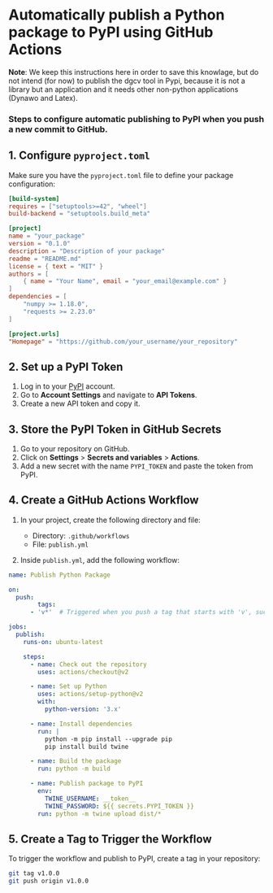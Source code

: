 # Automatically publish a Python package to PyPI using GitHub Actions 

**Note**: We keep this instructions here in order to save this knowlage, but do not intend (for now) to publish the dgcv tool in Pypi, because it is not a library but an application and it needs other non-python applications (Dynawo and Latex).

### Steps to configure automatic publishing to PyPI when you push a new commit to GitHub.

## 1. Configure `pyproject.toml`

Make sure you have the `pyproject.toml` file to define your package configuration:

```toml
[build-system]
requires = ["setuptools>=42", "wheel"]
build-backend = "setuptools.build_meta"

[project]
name = "your_package"
version = "0.1.0"
description = "Description of your package"
readme = "README.md"
license = { text = "MIT" }
authors = [
    { name = "Your Name", email = "your_email@example.com" }
]
dependencies = [
    "numpy >= 1.18.0",
    "requests >= 2.23.0"
]

[project.urls]
"Homepage" = "https://github.com/your_username/your_repository"
```

## 2. Set up a PyPI Token

1. Log in to your [PyPI](https://pypi.org/) account.
2. Go to **Account Settings** and navigate to **API Tokens**.
3. Create a new API token and copy it.

## 3. Store the PyPI Token in GitHub Secrets

1. Go to your repository on GitHub.
2. Click on **Settings** > **Secrets and variables** > **Actions**.
3. Add a new secret with the name `PYPI_TOKEN` and paste the token from PyPI.

## 4. Create a GitHub Actions Workflow

1. In your project, create the following directory and file:
   - Directory: `.github/workflows`
   - File: `publish.yml`

2. Inside `publish.yml`, add the following workflow:

```yaml
name: Publish Python Package

on:
  push:
        tags:
      - 'v*'  # Triggered when you push a tag that starts with 'v', such as v1.0.0

jobs:
  publish:
    runs-on: ubuntu-latest

    steps:
      - name: Check out the repository
        uses: actions/checkout@v2

      - name: Set up Python
        uses: actions/setup-python@v2
        with:
          python-version: '3.x'

      - name: Install dependencies
        run: |
          python -m pip install --upgrade pip
          pip install build twine

      - name: Build the package
        run: python -m build

      - name: Publish package to PyPI
        env:
          TWINE_USERNAME: __token__
          TWINE_PASSWORD: ${{ secrets.PYPI_TOKEN }}
        run: python -m twine upload dist/*
```


## 5. Create a Tag to Trigger the Workflow

To trigger the workflow and publish to PyPI, create a tag in your repository:

```bash
git tag v1.0.0
git push origin v1.0.0
```